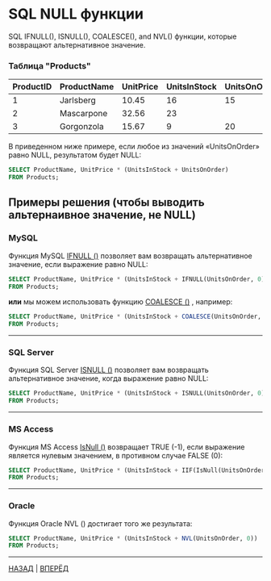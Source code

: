 
# SQL NULL функции

SQL IFNULL(), ISNULL(), COALESCE(), and NVL() функции, которые возвращают альтернативное значение.


### Таблица "Products"

| ProductID | ProductName | UnitPrice | UnitsInStock | UnitsOnOrder |
|--|--|--|--|--|
| 1 | Jarlsberg | 10.45 | 16 | 15 |
| 2 | Mascarpone | 32.56 | 23 |  |
| 3 | Gorgonzola | 15.67 | 9 | 20 |

В приведенном ниже примере, если любое из значений «UnitsOnOrder» равно NULL, результатом будет NULL:
``` SQL
SELECT ProductName, UnitPrice * (UnitsInStock + UnitsOnOrder)
FROM Products;
```

## Примеры решения (чтобы выводить альтернаивное значение, не NULL)

### **MySQL**

Функция MySQL [IFNULL ()](https://www.w3schools.com/sql/func_mysql_ifnull.asp) позволяет вам возвращать альтернативное значение, если выражение равно NULL:
``` SQL
SELECT ProductName, UnitPrice * (UnitsInStock + IFNULL(UnitsOnOrder, 0))
FROM Products;
```
**или** мы можем использовать функцию [COALESCE ()](https://www.w3schools.com/sql/func_mysql_coalesce.asp) , например:

``` SQL
SELECT ProductName, UnitPrice * (UnitsInStock + COALESCE(UnitsOnOrder, 0))
FROM Products;
```
---

### **SQL Server**

Функция SQL Server [ISNULL ()](https://www.w3schools.com/sql/func_sqlserver_isnull.asp) позволяет вам возвращать альтернативное значение, когда выражение равно NULL:
``` SQL
SELECT ProductName, UnitPrice * (UnitsInStock + ISNULL(UnitsOnOrder, 0))
FROM Products;
```
---

### **MS Access**

Функция MS Access [IsNull ()](https://www.w3schools.com/sql/func_msaccess_isnull.asp) возвращает TRUE (-1), если выражение является нулевым значением, в противном случае FALSE (0):
``` SQL
SELECT ProductName, UnitPrice * (UnitsInStock + IIF(IsNull(UnitsOnOrder), 0, UnitsOnOrder))
FROM Products;
```
---

### ****Oracle****

Функция Oracle NVL () достигает того же результата:
``` SQL
SELECT ProductName, UnitPrice * (UnitsInStock + NVL(UnitsOnOrder, 0))
FROM Products;
```

---

[НАЗАД](/SQL_Tutorial/SQL_CASE.md)  | [ВПЕРЁД](/SQL_Tutorial/SQL_Stored_Procedure.md)
